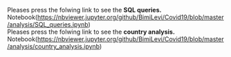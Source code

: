     
Pleases press the folwing link to see the **SQL queries.**  Notebook(https://nbviewer.jupyter.org/github/BimiLevi/Covid19/blob/master/analysis/SQL_queries.ipynb)<br>
Pleases press the folwing link to see the **country analysis.**  Notebook(https://nbviewer.jupyter.org/github/BimiLevi/Covid19/blob/master/analysis/country_analysis.ipynb)
